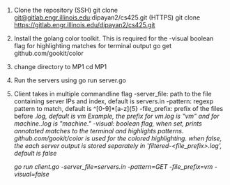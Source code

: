 1. Clone the repository 
	(SSH) git clone git@gitlab.engr.illinois.edu:dipayan2/cs425.git
	(HTTPS) git clone https://gitlab.engr.illinois.edu/dipayan2/cs425.git

2. Install the golang color toolkit. This is required for the -visual boolean flag for highlighting matches for terminal output
	go get github.com/gookit/color

3. change directory to MP1
	cd MP1

4. Run the servers using
	go run server.go

5. Client takes in multiple commandline flag 
	-server_file: path to the file containing server IPs and index, default is servers.in
	-pattern: regexp pattern to match, default is ^[0-9]*[a-z]{5}
	-file_prefix: prefix of the files before <i>.log, default is vm
	Example, the prefix for vm<i>.log is "vm" and for machine.<i>.log is "machine."
	-visual: boolean flag, when set, prints annotated matches to the terminal and highlights patterns. 
	github.com/gookit/color is used for the colored highlighting.
	when false, the each server output is stored separately in 'filtered-<file_prefix><i>.log', default is false

	go run client.go -server_file=servers.in -pattern=GET -file_prefix=vm -visual=false
